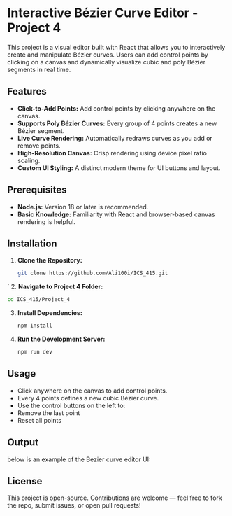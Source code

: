 # Interactive Bézier Curve Editor - Project 4

This project is a visual editor built with React that allows you to interactively create and manipulate Bézier curves. Users can add control points by clicking on a canvas and dynamically visualize cubic and poly Bézier segments in real time.

## Features

- **Click-to-Add Points:** Add control points by clicking anywhere on the canvas.
- **Supports Poly Bézier Curves:** Every group of 4 points creates a new Bézier segment.
- **Live Curve Rendering:** Automatically redraws curves as you add or remove points.
- **High-Resolution Canvas:** Crisp rendering using device pixel ratio scaling.
- **Custom UI Styling:** A distinct modern theme for UI buttons and layout.

## Prerequisites

- **Node.js:** Version 18 or later is recommended.
- **Basic Knowledge:** Familiarity with React and browser-based canvas rendering is helpful.

## Installation

1. **Clone the Repository:**

   ```bash
   git clone https://github.com/Ali100i/ICS_415.git
  `
2. **Navigate to Project 4 Folder:**

  ```bash
  cd ICS_415/Project_4
  ```

3. **Install Dependencies:**

   ```bash
   npm install
   ```
   
4. **Run the Development Server:**

   ```bash
   npm run dev
   ```

## Usage

- Click anywhere on the canvas to add control points.
- Every 4 points defines a new cubic Bézier curve.
- Use the control buttons on the left to:
- Remove the last point
- Reset all points

## Output

below is an example of the Bezier curve editor UI:



## License

This project is open-source. Contributions are welcome — feel free to fork the repo, submit issues, or open pull requests!
